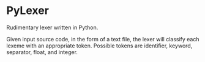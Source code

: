 # PyLexer
Rudimentary lexer written in Python.

Given input source code, in the form of a text file, the lexer will classify each lexeme with an appropriate token. Possible tokens are identifier, keyword, separator, float, and integer.
